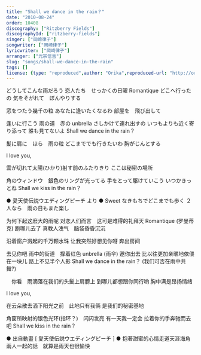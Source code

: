 ```yaml
---
title: "Shall we dance in the rain？"
date: "2010-08-24"
order: 10408
discography: ["Ritzberry Fields"]
discographyId: ["ritzberry-fields"]
singer: ["岡崎律子"]
songwriter: ["岡崎律子"]
lyricwriter: ["岡崎律子"]
arranger: ["光宗信吉"]
slug: "songs/shall-we-dance-in-the-rain"
tags: []
license: {type: "reproduced",author: "Orika",reproduced-url: "http://orikamushi.myweb.hinet.net/",reproduced-website: "織歌蟲網站"}
---
```


どうしてこんな雨だろう 
恋人たち　せっかくの日曜 
Romantique どこへ行ったの 
気をそがれて　ぼんやりする 

窓をつたう幾千の粒 
あなたに逢いたくなるわ 
部屋を　飛び出して 

逢いに行こう 
雨の道　赤の unbrella さしかけて連れ出すの 
いつもよりも近く寄り添って 
誰も見てないよ 
Shall we dance in the rain？ 

髪に肩に　ほら　雨の粒 
どこまででも行きたいわ 
胸がじんとする 

I love you, 

雲が切れて太陽(ひかり)射す前のふたりきり 
ここは秘密の場所 

角のウィンドウ　銀色のリングが光ってる 
手をとって駆けていこう 
いつかきっとね 
Shall we kiss in the rain？

● 愛天使伝説ウエディングピーチ より ● Sweet なきもちでどこまでも歩く ２人なら　雨の日もまた楽し

为何下起这麽大的雨呢 
对恋人们而言　这可是难得的礼拜天 
Romantique (罗曼蒂克) 跑哪儿去了 
真教人洩气　脑袋昏昏沉沉 

沿着窗户溅起的千万颗水珠 
让我突然好想见你呀 
奔出房间 

去见你吧 
雨中的街道　撑着红色 unbrella (雨伞) 邀你出去 
比以往更加亲暱地依偎在一块儿 
路上不见半个人影 
Shall we dance in the rain？ (我们可否在雨中共舞?) 

　你看　雨滴落在我们的头髮上肩膀上 
到哪儿都想跟你同行哟 
胸中满是昂扬情绪 

I love you, 

在云朵散去洒下阳光之前　此地只有我俩 
是我们的秘密基地 

角窗所映射的银色光环(指环？)　闪闪发亮 
有一天我一定会 
拉着你的手奔驰而去吧 
Shall we kiss in the rain？

● 出自動畫 \[ 愛天使伝説ウエディングピーチ \] ● 抱著甜蜜的心情走道天涯海角 兩人一起的話　就算是雨天也很愉快
